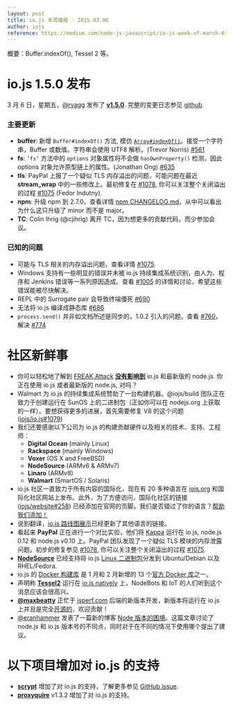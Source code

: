```yaml
---
layout: post
title: io.js 本周播报 - 2015.03.06
author: iojs
reference: https://medium.com/node-js-javascript/io-js-week-of-march-6th-2f9344688277
---
```


概要：Buffer.indexOf(), Tessel 2 等。

# io.js 1.5.0 发布

3 月 6 日，星期五，[@rvagg](https://github.com/rvagg) 发布了 [**v1.5.0**](https://iojs.org/dist/latest/). 完整的变更日志参见 [github](https://github.com/iojs/iojs-cn/blob/gh-pages/CHANGELOG.md#2015-03-06-%E7%89%88%E6%9C%AC-150-rvagg).

### 主要更新

* **buffer**: 新增 `Buffer#indexOf()` 方法, 模仿 [`Array#indexOf()`](https://developer.mozilla.org/en-US/docs/Web/JavaScript/Reference/Global_Objects/Array/indexOf)。接受一个字符串，Buffer 或数值。字符串会使用 UTF8 解析。(Trevor Norris) [#561](https://github.com/iojs/io.js/pull/561)
* **fs**: `’fs’` 方法中的 `options` 对象属性将不会做 `hasOwnProperty()` 检测，因此 options 对象允许原型链上的属性。(Jonathan Ong) [#635](https://github.com/iojs/io.js/pull/635)
* **tls**: PayPal 上报了一个疑似 TLS 内存溢出的问题，可能问题在最近 **stream_wrap** 中的一些修改上。最初修复在 [#1078](https://github.com/iojs/io.js/pull/1078), 你可以关注整个关闭溢出的过程 [#1075](https://github.com/iojs/io.js/issues/1075) (Fedor Indutny).
* **npm**: 升级 npm 到 2.7.0，查看详情 [npm CHANGELOG.md](https://github.com/npm/npm/blob/master/CHANGELOG.md#v270-2015-02-26)，从中可以看出为什么这只升级了 minor 而不是 major。
* **TC**: Colin Ihrig (@cjihrig) 离开 TC，因为想更多的贡献代码，而少参加会议。

### 已知的问题

* 可能与 TLS 相关的内存溢出问题，查看详情 [#1075](https://github.com/iojs/io.js/issues/1075).
* Windows 支持有一些明显的错误并未被 io.js 持续集成系统识别，由人为、程序和 Jenkins 错误等一系列原因造成。查看 [#1005](https://github.com/iojs/io.js/issues/1005) 的详情和讨论，希望这些错误能被尽快解决。
* REPL 中的 Surrogate pair 会导致终端僵死 [#690](https://github.com/iojs/io.js/issues/690)
* 无法将 io.js 编译成静态库 [#686](https://github.com/iojs/io.js/issues/686)
* `process.send()` 并非如文档所述是同步的，1.0.2 引入的问题，查看 [#760](https://github.com/iojs/io.js/issues/760)，解决 [#774](https://github.com/iojs/io.js/issues/774)

# 社区新鲜事

* 你可以轻松地了解到 [FREAK Attack](https://freakattack.com/) [**没有影响到**](https://strongloop.com/strongblog/are-node-and-io-js-affected-by-the-freak-attack-openssl-vulnerability/) io.js 和最新版的 node.js. 你正在使用 io.js 或者最新版的 node.js, 对吗？
* Walmart 为 io.js 的持续集成系统赞助了一台构建机器。@iojs/build 团队正在致力于创建运行在 SunOS 上的二进制包（正如你可以在 nodejs.org 上获取的一样）。要想获得更多的进展，首先需要修复 V8 的这个问题 ([iojs/io.js#1079](https://github.com/iojs/io.js/pull/1079))
* 我们还要感谢以下公司为 io.js 的构建贡献硬件以及相关的技术、支持、工程师：
  * **Digital Ocean** (mainly Linux)
  * **Rackspace** (mainly Windows)
  * **Voxer** (OS X and FreeBSD)
  * **NodeSource** (ARMv6 & ARMv7)
  * **Linaro** (ARMv8)
  * **Walmart** (SmartOS / Solaris)
* io.js 社区一直致力于所有内容的国际化，现在有 20 多种语言在 [iojs.org](http://iojs.org) 和国际化社区网站上发布。此外，为了方便访问，国际化社区的链接 ([iojs/website#258](https://github.com/iojs/website/pull/258)) 已经添加在官网的页脚。我们是否错过了你的语言？[帮助我们添加！](https://github.com/iojs/website/blob/master/TRANSLATION.md)
* 说到翻译，[io.js 路线图展示](http://roadmap.iojs.org/)已经更新了其他语言的链接。
* 看起来 **PayPal** 正在进行一个对比实验，他们将 [Kappa](https://www.npmjs.com/package/kappa) 运行在 io.js, node.js 0.12 和 node.js v0.10 上。PayPal 团队发现了一个疑似 TLS 模块的内存泄露问题。初步的修复参见 [#1078](https://github.com/iojs/io.js/pull/1078), 你可以关注整个关闭溢出的过程 [#1075](https://github.com/iojs/io.js/issues/1075).
* [**NodeSource**](http://nodesource.com) 已经支持将 io.js [Linux 二进制包](https://nodesource.com/blog/nodejs-v012-iojs-and-the-nodesource-linux-repositories)分发到 Ubuntu/Debian 以及 RHEL/Fedora.
* io.js 的 [Docker 构建库](https://registry.hub.docker.com/u/library/iojs/) 是 1 月和 2 月新增的 13 个[官方 Docker 库](http://blog.docker.com/2015/03/thirteen-new-official-repositories-added-in-january-and-february/)之一。
* 声明称 [**Tessel2**](http://blog.technical.io/post/112787427217/tessel-2-new-hardware-for-the-tessel-ecosystem) 运行在 [io.js natively](http://blog.technical.io/post/112888410737/moving-faster-with-io-js) 上，NodeBots 和 IoT 的人们听到这个消息应该会很高兴。
* [**@maxbeatty**](https://twitter.com/maxbeatty) 正忙于 [jsperf.com](http://jsperf.com/) 后端的新版本开发，新版本将运行在 io.js 上并且是完全[开源的](https://github.com/jsperf/jsperf.com)，欢迎贡献！
* [@eranhammer](https://twitter.com/eranhammer) 发表了一篇新的博客 [Node 版本的困境](http://hueniverse.com/2015/03/02/the-node-version-dilemma/)。这篇文章讨论了 node.js 和 io.js 版本号的不同点，同时对于在不同的情况下使用哪个提出了建议。


# 以下项目增加对 io.js 的支持

* **[scrypt](https://npmjs.com/scrypt)** 增加了对 io.js 的支持，了解更多参见 [GitHub issue](https://github.com/barrysteyn/node-scrypt/issues/39).
* **[proxyquire](https://github.com/thlorenz/proxyquire)** v1.3.2 增加了对 io.js 的支持。

